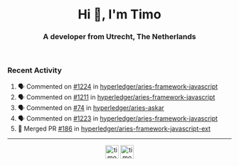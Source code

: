 <h1 align="center">Hi 👋, I'm Timo</h1>
<h3 align="center">A developer from Utrecht, The Netherlands</h3>
<br/>
<!-- https://github.com/rahuldkjain/github-profile-readme-generator --!>

<!--  <p align="left"><img src="https://github-readme-stats.vercel.app/api?username=timoglastra&show_icons=true&count_private=true&" alt="timoglastra" /></p> --!>

<!--
Github language stats
<p align="left"><img src="https://github-readme-stats.vercel.app/api/top-langs/?username=timoglastra&layout=compact" alt="timoglastra" /><p>
-->

<!-- Codestats language stats -->
<!-- <p align="left"><img src="https://codestats-readme.vercel.app/api/top-langs/?username=timoglastra&layout=compact&language_count=12" alt="timoglastra" /><p>    --!>
  
<h3>Recent Activity</h3>

<!--START_SECTION:activity-->
1. 🗣 Commented on [#1224](https://github.com/hyperledger/aries-framework-javascript/issues/1224) in [hyperledger/aries-framework-javascript](https://github.com/hyperledger/aries-framework-javascript)
2. 🗣 Commented on [#1211](https://github.com/hyperledger/aries-framework-javascript/issues/1211) in [hyperledger/aries-framework-javascript](https://github.com/hyperledger/aries-framework-javascript)
3. 🗣 Commented on [#74](https://github.com/hyperledger/aries-askar/issues/74) in [hyperledger/aries-askar](https://github.com/hyperledger/aries-askar)
4. 🗣 Commented on [#1223](https://github.com/hyperledger/aries-framework-javascript/issues/1223) in [hyperledger/aries-framework-javascript](https://github.com/hyperledger/aries-framework-javascript)
5. 🎉 Merged PR [#186](https://github.com/hyperledger/aries-framework-javascript-ext/pull/186) in [hyperledger/aries-framework-javascript-ext](https://github.com/hyperledger/aries-framework-javascript-ext)
<!--END_SECTION:activity-->

---

<p align="center">
<a href="https://twitter.com/timoglastra" target="blank"><img align="center" src="https://cdn.jsdelivr.net/npm/simple-icons@3.0.1/icons/twitter.svg" alt="timoglastra" height="30" width="30" /></a>
<a href="https://linkedin.com/in/timoglastra" target="blank"><img align="center" src="https://cdn.jsdelivr.net/npm/simple-icons@3.0.1/icons/linkedin.svg" alt="timoglastra" height="30" width="30" /></a>
</p>



